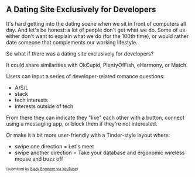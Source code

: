 ## A Dating Site Exclusively for Developers 

It's hard getting into the dating scene when we sit in front of computers all day. And let's be honest: a lot of people don't get what we do. Some of us either don't want to explain what we do (for the 100th time), or would rather date someone that complements our working lifestyle.

So what if there was a dating site exclusively for developers?

It could share similarities with OkCupid, PlentyOfFish, eHarmony, or Match. 

Users can input a series of developer-related romance questions:
* A/S/L
* stack
* tech interests
* interests outside of tech

From there they can indicate they "like" each other with a button, connect using a messaging app, or block them if they're not interested.

Or make it a bit more user-friendly with a Tinder-style layout where:
* swipe one direction = Let's meet
* swipe another direction = Take your database and ergonomic wireless mouse and buzz off


<sub><sup>(submitted by [Black Engineer via YouTube](https://www.youtube.com/post/UgyJnwws8W-ONaB7ifF4AaABCQ))</sub></sup>
